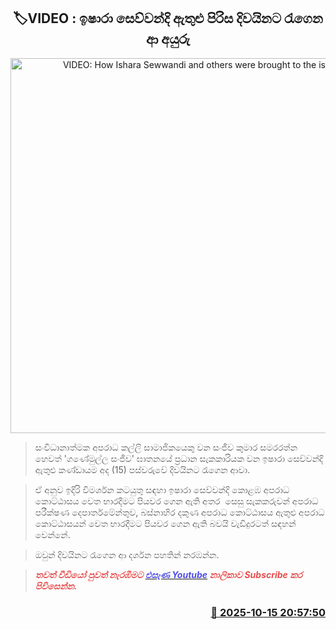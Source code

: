 <p align='center'><b><h2 align='center' title='VIDEO: How Ishara Sewwandi and others were brought to the island'>🏷VIDEO : ඉෂාරා සෙව්වන්දි ඇතුළු පිරිස දිවයිනට රැගෙන ආ අයුරු</h2></b></p>
<p align='center'><img src='https://helakuru.sgp1.cdn.digitaloceanspaces.com/esana/images/lib/ishara-hji.jpg' width='600' alt='VIDEO: How Ishara Sewwandi and others were brought to the island'></p>

> සංවිධානාත්මක අපරාධ කල්ලි සාමාජිකයෙකු වන සංජීව කුමාර සමරරත්න හෙවත් 'ගණේමුල්ල සංජීව' ඝාතනයේ ප්‍රධාන සැකකාරියක වන ඉෂාරා සෙව්වන්දි ඇතුළු කණ්ඩායම අද (15) පස්වරුවේ දිවයිනට රැගෙන ආවා.

> ඒ අනුව ඉදිරි විමර්ශන කටයුතු සඳහා ඉෂාරා සෙව්වන්දි කොළඹ අපරාධ කොට්ඨාසය වෙත භාරදීමට පියවර ගෙන ඇති අතර  සෙසු සැකකරුවන් අපරාධ පරීක්ෂණ දෙපාර්තමේන්තුව, බස්නාහිර දකුණ අපරාධ කොට්ඨාසය ඇතුළු අපරාධ කොට්ඨාසයන් වෙත භාරදීමට පියවර ගෙන ඇති බවයි වැඩිදුරටත් සඳහන් වෙන්නේ.

> ඔවුන් දිවයිනට රැගෙන ආ දර්ශන පහතින් නරඹන්න.

> <span style='color:#e64d4d'><em><strong>තවත් වීඩියෝ පුවත් නැරඹීමට </strong></em></span><a href='https://youtube.com/@esanamedia?si=UZCWEZmqFcpzlvdV'><span style='color:#4d4de6'><em><strong>එසැණ Youtube</strong></em></span></a><span style='color:#e64d4d'><em><strong> නාලිකාව Subscribe කර පිවිසෙන්න.</strong></em></span>



<h3 align='right'><a href='https://www.helakuru.lk/esana/p/114533/'>📅 2025-10-15 20:57:50</a></h3>
